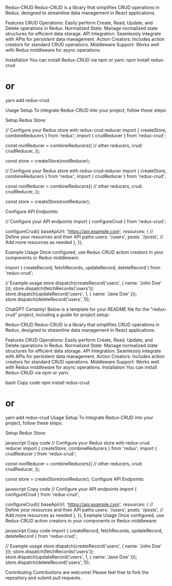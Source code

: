Redux-CRUD
Redux-CRUD is a library that simplifies CRUD operations in Redux, designed to streamline data management in React applications.

Features
CRUD Operations: Easily perform Create, Read, Update, and Delete operations in Redux.
Normalized State: Manage normalized state structures for efficient data storage.
API Integration: Seamlessly integrate with APIs for persistent data management.
Action Creators: Includes action creators for standard CRUD operations.
Middleware Support: Works well with Redux middleware for async operations.

Installation
You can install Redux-CRUD via npm or yarn:
npm install redux-crud
# or
yarn add redux-crud

Usage
Setup
To integrate Redux-CRUD into your project, follow these steps:

Setup Redux Store:

// Configure your Redux store with redux-crud reducer
import { createStore, combineReducers } from 'redux';
import { crudReducer } from 'redux-crud';

const rootReducer = combineReducers({
  // other reducers,
  crud: crudReducer,
});

const store = createStore(rootReducer);

// Configure your Redux store with redux-crud reducer
import { createStore, combineReducers } from 'redux';
import { crudReducer } from 'redux-crud';

const rootReducer = combineReducers({
  // other reducers,
  crud: crudReducer,
});

const store = createStore(rootReducer);

Configure API Endpoints:

// Configure your API endpoints
import { configureCrud } from 'redux-crud';

configureCrud({
  baseApiUrl: 'https://api.example.com',
  resources: {
    // Define your resources and their API paths
    users: '/users',
    posts: '/posts',
    // Add more resources as needed
  },
});

Example Usage
Once configured, use Redux-CRUD action creators in your components or Redux middleware:

import { createRecord, fetchRecords, updateRecord, deleteRecord } from 'redux-crud';

// Example usage
store.dispatch(createRecord('users', { name: 'John Doe' }));
store.dispatch(fetchRecords('users'));
store.dispatch(updateRecord('users', 1, { name: 'Jane Doe' }));
store.dispatch(deleteRecord('users', 1));



ChatGPT
Certainly! Below is a template for your README file for the "redux-crud" project, including a guide for project setup:

Redux-CRUD
Redux-CRUD is a library that simplifies CRUD operations in Redux, designed to streamline data management in React applications.

Features
CRUD Operations: Easily perform Create, Read, Update, and Delete operations in Redux.
Normalized State: Manage normalized state structures for efficient data storage.
API Integration: Seamlessly integrate with APIs for persistent data management.
Action Creators: Includes action creators for standard CRUD operations.
Middleware Support: Works well with Redux middleware for async operations.
Installation
You can install Redux-CRUD via npm or yarn:

bash
Copy code
npm install redux-crud
# or
yarn add redux-crud
Usage
Setup
To integrate Redux-CRUD into your project, follow these steps:

Setup Redux Store:

javascript
Copy code
// Configure your Redux store with redux-crud reducer
import { createStore, combineReducers } from 'redux';
import { crudReducer } from 'redux-crud';

const rootReducer = combineReducers({
  // other reducers,
  crud: crudReducer,
});

const store = createStore(rootReducer);
Configure API Endpoints:

javascript
Copy code
// Configure your API endpoints
import { configureCrud } from 'redux-crud';

configureCrud({
  baseApiUrl: 'https://api.example.com',
  resources: {
    // Define your resources and their API paths
    users: '/users',
    posts: '/posts',
    // Add more resources as needed
  },
});
Example Usage
Once configured, use Redux-CRUD action creators in your components or Redux middleware:

javascript
Copy code
import { createRecord, fetchRecords, updateRecord, deleteRecord } from 'redux-crud';

// Example usage
store.dispatch(createRecord('users', { name: 'John Doe' }));
store.dispatch(fetchRecords('users'));
store.dispatch(updateRecord('users', 1, { name: 'Jane Doe' }));
store.dispatch(deleteRecord('users', 1));

Contributing
Contributions are welcome! Please feel free to fork the repository and submit pull requests.
